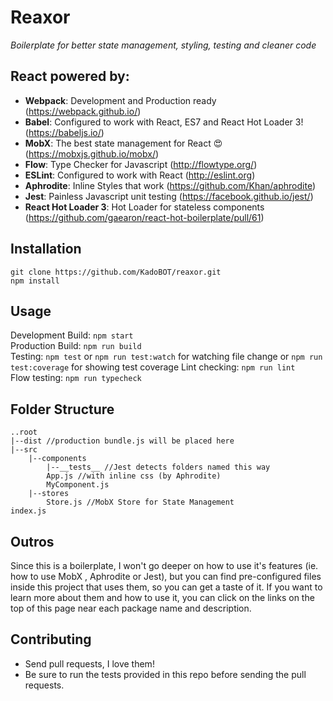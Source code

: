 # Reaxor

_Boilerplate for better state management, styling, testing and cleaner code_


## React powered by:
* **Webpack**: Development and Production ready (https://webpack.github.io/)
* **Babel**: Configured to work with React, ES7 and React Hot Loader 3! (https://babeljs.io/)
* **MobX**: The best state management for React :heart_eyes: (https://mobxjs.github.io/mobx/)
* **Flow**: Type Checker for Javascript (http://flowtype.org/)
* **ESLint**: Configured to work with React (http://eslint.org)
* **Aphrodite**: Inline Styles that work (https://github.com/Khan/aphrodite)
* **Jest**: Painless Javascript unit testing (https://facebook.github.io/jest/)
* **React Hot Loader 3**: Hot Loader for stateless components (https://github.com/gaearon/react-hot-boilerplate/pull/61)

## Installation
```
git clone https://github.com/KadoBOT/reaxor.git
npm install
```
## Usage
Development Build:  ``npm start``  
Production Build: ``npm run build``  
Testing: ``npm test`` or ``npm run test:watch`` for watching file change or ``npm run test:coverage`` for showing test coverage
Lint checking: ``npm run lint``  
Flow testing:  ``npm run typecheck``  
## Folder Structure
```
..root
|--dist //production bundle.js will be placed here
|--src
	|--components
		|--__tests__ //Jest detects folders named this way
		App.js //with inline css (by Aphrodite)
		MyComponent.js
	|--stores
		Store.js //MobX Store for State Management
index.js
```
## Outros
Since this is a boilerplate, I won't go deeper on how to use it's features (ie. how to use MobX , Aphrodite or Jest), but you can find pre-configured files inside this project that uses them, so you can get a taste of it. If you want to learn more about them and how to use it, you can click on the links on the top of this page near each package name and description.  
## Contributing
* Send pull requests, I love them!
* Be sure to run the tests provided in this repo before sending the pull requests.
